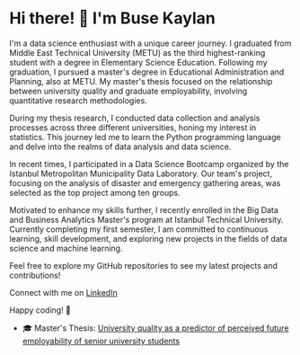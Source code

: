 # Hi there! 👋 I'm Buse Kaylan

I'm a data science enthusiast with a unique career journey. I graduated from Middle East Technical University (METU) as the third highest-ranking student with a degree in Elementary Science Education. Following my graduation, I pursued a master's degree in Educational Administration and Planning, also at METU. My master's thesis focused on the relationship between university quality and graduate employability, involving quantitative research methodologies.

During my thesis research, I conducted data collection and analysis processes across three different universities, honing my interest in statistics. This journey led me to learn the Python programming language and delve into the realms of data analysis and data science.

In recent times, I participated in a Data Science Bootcamp organized by the Istanbul Metropolitan Municipality Data Laboratory. Our team's project, focusing on the analysis of disaster and emergency gathering areas, was selected as the top project among ten groups.

Motivated to enhance my skills further, I recently enrolled in the Big Data and Business Analytics Master's program at Istanbul Technical University. Currently completing my first semester, I am committed to continuous learning, skill development, and exploring new projects in the fields of data science and machine learning.

Feel free to explore my GitHub repositories to see my latest projects and contributions!

Connect with me on [LinkedIn](https://www.linkedin.com/in/buse-kaylan-60b468161/) 

Happy coding! 🚀

- 🎓 Master's Thesis: [University quality as a predictor of perceived future employability of senior university students](https://open.metu.edu.tr/handle/11511/101212)
